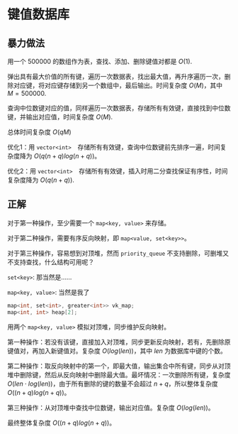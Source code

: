 # 键值数据库

## 暴力做法

用一个 $500000$ 的数组作为表，查找、添加、删除键值对都是 $O(1)$.

弹出具有最大价值的所有键，遍历一次数据表，找出最大值，再升序遍历一次，删除对应键，将对应键存储到另一个数组中，最后输出。时间复杂度 $O(M)$，其中 $M = 500000$.

查询中位数键对应的值，同样遍历一次数据表，存储所有有效键，直接找到中位数键，并输出对应值，时间复杂度 $O(M)$.

总体时间复杂度 $O(qM)$

优化1：用 `vector<int>`　存储所有有效键，查询中位数键前先排序一遍，时间复杂度降为 $O(q(n+q)log(n+q))$。

优化2：用 `vector<int>`　存储所有有效键，插入时用二分查找保证有序性，时间复杂度降为 $O(q(n+q))$.

## 正解

对于第一种操作，至少需要一个 `map<key, value>` 来存储。

对于第二种操作，需要有序反向映射，即 `map<value, set<key>>`。

对于第三种操作，容易想到对顶堆，然而 `priority_queue` 不支持删除，可删堆又不支持查找，什么结构可用呢？

`set<key>`: 那当然是……

`map<key, value>`: 当然是我了

```c++
map<int, set<int>, greater<int>> vk_map;
map<int, int> heap[2];
```

用两个 `map<key, value>` 模拟对顶堆，同步维护反向映射。

第一种操作：若没有该键，直接加入对顶堆，同步更新反向映射，若有，先删除原键值对，再加入新键值对。复杂度 $O(log(len))$，其中 $len$ 为数据库中键的个数。

第二种操作：取反向映射中的第一个，即最大值，输出集合中所有键，同步从对顶堆中删除键，然后从反向映射中删除最大值。最坏情况：一次删除所有键，复杂度 $O(len\cdot log(len))$，由于所有删除的键的数量不会超过 $n + q$，所以整体复杂度 $O((n+q)log(n+q))$。

第三种操作：从对顶堆中查找中位数键，输出对应值。复杂度 $O(log(len))$。

最终整体复杂度 $O((n+q)log(n+q))$。